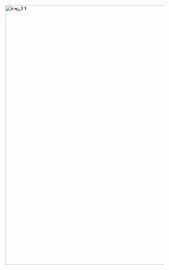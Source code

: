 <img width="1919" height="824" alt="img_3 1" src="https://github.com/user-attachments/assets/c959b3fb-0c1a-4f75-9921-8c60b6d0e95d" />


